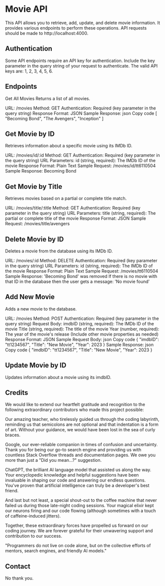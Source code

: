 # Movie API

This API allows you to retrieve, add, update, and delete movie information. It provides various endpoints to perform these operations. API requests should be made to http://localhost:4000.

## Authentication

Some API endpoints require an API key for authentication. Include the key parameter in the query string of your request to authenticate. The valid API keys are: 1, 2, 3, 4, 5, 6.

## Endpoints
Get All Movies
Returns a list of all movies.

URL: /movies
Method: GET
Authentication: Required (key parameter in the query string)
Response Format: JSON
Sample Response:
json
Copy code
[
  "Becoming Bond",
  "The Avengers",
  "Inception"
]

## Get Movie by ID
Retrieves information about a specific movie using its IMDb ID.

URL: /movies/id/:id
Method: GET
Authentication: Required (key parameter in the query string)
URL Parameters:
id (string, required): The IMDb ID of the movie
Response Format: Plain Text
Sample Request: /movies/id/tt6110504
Sample Response: Becoming Bond

## Get Movie by Title

Retrieves movies based on a partial or complete title match.

URL: /movies/title/:title
Method: GET
Authentication: Required (key parameter in the query string)
URL Parameters:
title (string, required): The partial or complete title of the movie
Response Format: JSON
Sample Request: /movies/title/avengers

## Delete Movie by ID
Deletes a movie from the database using its IMDb ID.

URL: /movies/:id
Method: DELETE
Authentication: Required (key parameter in the query string)
URL Parameters:
id (string, required): The IMDb ID of the movie
Response Format: Plain Text
Sample Request: /movies/tt6110504
Sample Response: 'Becoming Bond' was removed
If there is no movie with that ID in the database then the user gets a message: 'No movie found'
## Add New Movie
Adds a new movie to the database.

URL: /movies
Method: POST
Authentication: Required (key parameter in the query string)
Request Body:
imdbID (string, required): The IMDb ID of the movie
Title (string, required): The title of the movie
Year (number, required): The year of the movie's release
(Include other movie properties as needed)
Response Format: JSON
Sample Request Body:
json
Copy code
{
  "imdbID": "tt1234567",
  "Title": "New Movie",
  "Year": 2023
}
Sample Response:
json
Copy code
{
  "imdbID": "tt1234567",
  "Title": "New Movie",
  "Year": 2023
}

## Update Movie by ID
Updates information about a movie using its imdbID.



## Credits

We would like to extend our heartfelt gratitude and recognition to the following extraordinary contributors who made this project possible:

Our amazing teacher, who tirelessly guided us through the coding labyrinth, reminding us that semicolons are not optional and that indentation is a form of art. Without your guidance, we would have been lost in the sea of curly braces.

Google, our ever-reliable companion in times of confusion and uncertainty. Thank you for being our go-to search engine and providing us with countless Stack Overflow threads and documentation pages. We owe you more than just a "Did you mean...?" suggestion.

ChatGPT, the brilliant AI language model that assisted us along the way. Your encyclopedic knowledge and helpful suggestions have been invaluable in shaping our code and answering our endless questions. You've proven that artificial intelligence can truly be a developer's best friend.

And last but not least, a special shout-out to the coffee machine that never failed us during those late-night coding sessions. Your magical elixir kept our neurons firing and our code flowing (although sometimes with a touch of caffeine-induced jitters).

Together, these extraordinary forces have propelled us forward on our coding journey. We are forever grateful for their unwavering support and contribution to our success.

"Programmers do not live on code alone, but on the collective efforts of mentors, search engines, and friendly AI models."

## Contact

No thank you.

